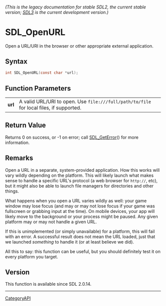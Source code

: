 ###### (This is the legacy documentation for stable SDL2, the current stable version; [SDL3](https://wiki.libsdl.org/SDL3/) is the current development version.)
# SDL_OpenURL

Open a URL/URI in the browser or other appropriate external application.

## Syntax

```c
int SDL_OpenURL(const char *url);

```

## Function Parameters

|             |                                                                                         |
| ----------- | --------------------------------------------------------------------------------------- |
| **url**     | A valid URL/URI to open. Use `file:///full/path/to/file` for local files, if supported. |

## Return Value

Returns 0 on success, or -1 on error; call [SDL_GetError](SDL_GetError)()
for more information.

## Remarks

Open a URL in a separate, system-provided application. How this works will
vary wildly depending on the platform. This will likely launch what makes
sense to handle a specific URL's protocol (a web browser for `http://`,
etc), but it might also be able to launch file managers for directories and
other things.

What happens when you open a URL varies wildly as well: your game window
may lose focus (and may or may not lose focus if your game was fullscreen
or grabbing input at the time). On mobile devices, your app will likely
move to the background or your process might be paused. Any given platform
may or may not handle a given URL.

If this is unimplemented (or simply unavailable) for a platform, this will
fail with an error. A successful result does not mean the URL loaded, just
that we launched _something_ to handle it (or at least believe we did).

All this to say: this function can be useful, but you should definitely
test it on every platform you target.

## Version

This function is available since SDL 2.0.14.

----
[CategoryAPI](CategoryAPI)

